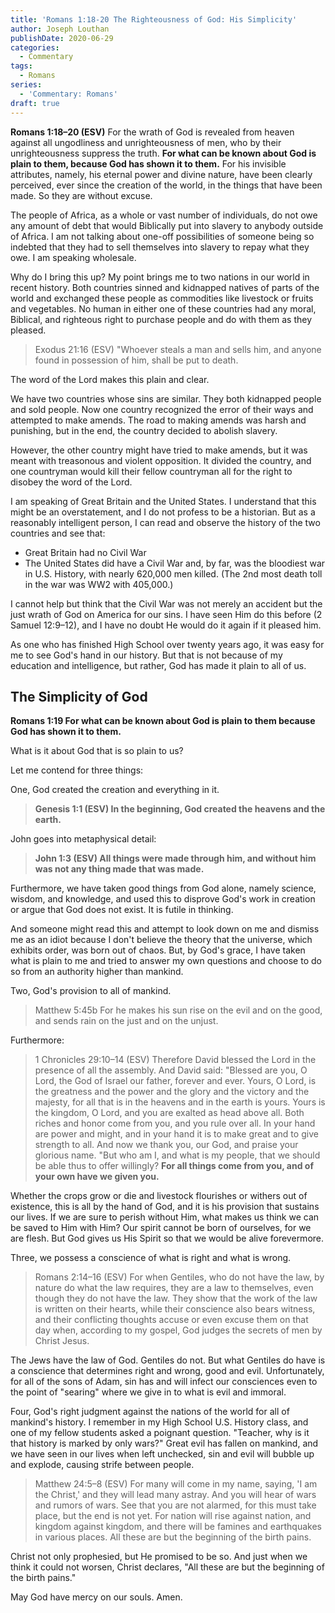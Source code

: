 ```yaml
---
title: 'Romans 1:18-20 The Righteousness of God: His Simplicity'
author: Joseph Louthan
publishDate: 2020-06-29
categories:
  - Commentary
tags:
  - Romans
series:
  - 'Commentary: Romans'
draft: true
---
```


**Romans 1:18–20 (ESV)** For the wrath of God is revealed from heaven against all ungodliness and unrighteousness of men, who by their unrighteousness suppress the truth.  **For what can be known about God is plain to them, because God has shown it to them.** For his invisible attributes, namely, his eternal power and divine nature, have been clearly perceived, ever since the creation of the world, in the things that have been made. So they are without excuse.

The people of Africa, as a whole or vast number of individuals, do not owe any amount of debt that would Biblically put into slavery to anybody outside of Africa. I am not talking about one-off possibilities of someone being so indebted that they had to sell themselves into slavery to repay what they owe. I am speaking wholesale.

Why do I bring this up? My point brings me to two nations in our world in recent history. Both countries sinned and kidnapped natives of parts of the world and exchanged these people as commodities like livestock or fruits and vegetables. No human in either one of these countries had any moral, Biblical, and righteous right to purchase people and do with them as they pleased.

>Exodus 21:16 (ESV) "Whoever steals a man and sells him, and anyone found in possession of him, shall be put to death.

The word of the Lord makes this plain and clear.

We have two countries whose sins are similar. They both kidnapped people and sold people. Now one country recognized the error of their ways and attempted to make amends.  The road to making amends was harsh and punishing, but in the end, the country decided to abolish slavery.

However, the other country might have tried to make amends, but it was meant with treasonous and violent opposition.  It divided the country, and one countryman would kill their fellow countryman all for the right to disobey the word of the Lord.

I am speaking of Great Britain and the United States. I understand that this might be an overstatement, and I do not profess to be a historian. But as a reasonably intelligent person, I can read and observe the history of the two countries and see that:

- Great Britain had no Civil War
- The United States did have a Civil War and, by far, was the bloodiest war in U.S. History, with nearly 620,000 men killed. (The 2nd most death toll in the war was WW2 with 405,000.)

I cannot help but think that the Civil War was not merely an accident but the just wrath of God on America for our sins.  I have seen Him do this before (2 Samuel 12:9–12), and I have no doubt He would do it again if it pleased him.

As one who has finished High School over twenty years ago, it was easy for me to see God's hand in our history. But that is not because of my education and intelligence, but rather, God has made it plain to all of us.

## The Simplicity of God

**Romans 1:19 For what can be known about God is plain to them because God has shown it to them.**

What is it about God that is so plain to us?

Let me contend for three things:

One, God created the creation and everything in it.

>**Genesis 1:1 (ESV) In the beginning, God created the heavens and the earth.**

John goes into metaphysical detail:

>**John 1:3 (ESV) All things were made through him, and without him was not any thing made that was made.**

Furthermore, we have taken good things from God alone, namely science, wisdom, and knowledge, and used this to disprove God's work in creation or argue that God does not exist.  It is futile in thinking.

And someone might read this and attempt to look down on me and dismiss me as an idiot because I don't believe the theory that the universe, which exhibits order, was born out of chaos. But, by God's grace, I have taken what is plain to me and tried to answer my own questions and choose to do so from an authority higher than mankind.

Two, God's provision to all of mankind.

>Matthew 5:45b For he makes his sun rise on the evil and on the good, and sends rain on the just and on the unjust.

Furthermore:

>1 Chronicles 29:10–14 (ESV) Therefore David blessed the Lord in the presence of all the assembly. And David said: "Blessed are you, O Lord, the God of Israel our father, forever and ever. Yours, O Lord, is the greatness and the power and the glory and the victory and the majesty, for all that is in the heavens and in the earth is yours. Yours is the kingdom, O Lord, and you are exalted as head above all. Both riches and honor come from you, and you rule over all. In your hand are power and might, and in your hand it is to make great and to give strength to all. And now we thank you, our God, and praise your glorious name. "But who am I, and what is my people, that we should be able thus to offer willingly? **For all things come from you, and of your own have we given you.**

Whether the crops grow or die and livestock flourishes or withers out of existence, this is all by the hand of God, and it is his provision that sustains our lives. If we are sure to perish without Him, what makes us think we can be saved to Him with Him? Our spirit cannot be born of ourselves, for we are flesh. But God gives us His Spirit so that we would be alive forevermore.

Three, we possess a conscience of what is right and what is wrong.

>Romans 2:14–16 (ESV) For when Gentiles, who do not have the law, by nature do what the law requires, they are a law to themselves, even though they do not have the law. They show that the work of the law is written on their hearts, while their conscience also bears witness, and their conflicting thoughts accuse or even excuse them on that day when, according to my gospel, God judges the secrets of men by Christ Jesus.

The Jews have the law of God. Gentiles do not. But what Gentiles do have is a conscience that determines right and wrong, good and evil. Unfortunately, for all of the sons of Adam, sin has and will infect our consciences even to the point of "searing" where we give in to what is evil and immoral.

Four, God's right judgment against the nations of the world for all of mankind's history. I remember in my High School U.S. History class, and one of my fellow students asked a poignant question. "Teacher, why is it that history is marked by only wars?" Great evil has fallen on mankind, and we have seen in our lives when left unchecked, sin and evil will bubble up and explode, causing strife between people.

>Matthew 24:5–8 (ESV) For many will come in my name, saying, 'I am the Christ,' and they will lead many astray. And you will hear of wars and rumors of wars. See that you are not alarmed, for this must take place, but the end is not yet. For nation will rise against nation, and kingdom against kingdom, and there will be famines and earthquakes in various places. All these are but the beginning of the birth pains.

Christ not only prophesied, but He promised to be so. And just when we think it could not worsen, Christ declares, "All these are but the beginning of the birth pains."

May God have mercy on our souls. Amen.
